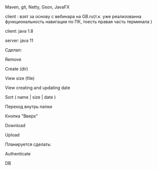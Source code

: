 Maven, git, Netty, Gson, JavaFX

client : взят за основу с вебинара на GB.ru(т.к. уже реализованна функциональность навигации по ПК, тоесть правая часть терминала )

client: java 1.8

server: java 11

Сделал:

Remove

Create (dir)

View size (file)

View creating and updating date

Sort ( name | size | date )

Переход внутрь папки

Кнопка "Вверх"

Download

Upload

Планируется сделать:

Authenticate

DB




